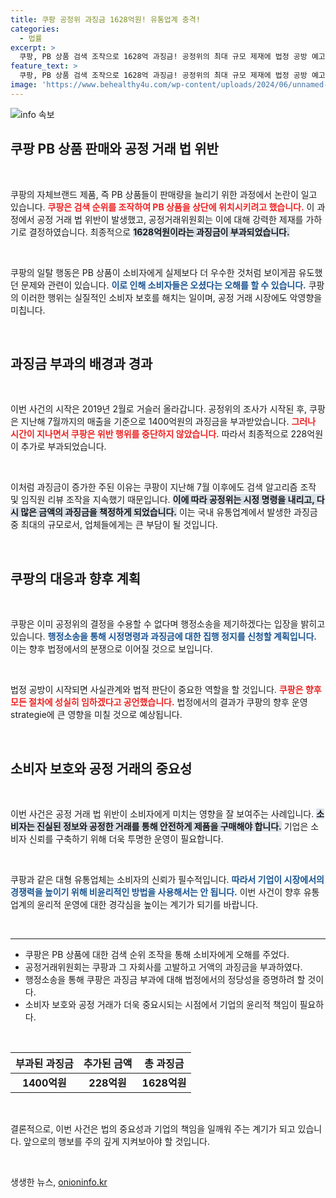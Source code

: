 ```yaml
---
title: 쿠팡 공정위 과징금 1628억원! 유통업계 충격!
categories:
  - 법률
excerpt: >
  쿠팡, PB 상품 검색 조작으로 1628억 과징금! 공정위의 최대 규모 제재에 법정 공방 예고. 소비자 신뢰는 어디로? 클릭하여 자세한 내용을 확인하세요!
feature_text: >
  쿠팡, PB 상품 검색 조작으로 1628억 과징금! 공정위의 최대 규모 제재에 법정 공방 예고. 소비자 신뢰는 어디로? 클릭하여 자세한 내용을 확인하세요!
image: 'https://www.behealthy4u.com/wp-content/uploads/2024/06/unnamed-file.png'
---
```


<p><img src="https://www.behealthy4u.com/wp-content/uploads/2024/06/unnamed-file.png" alt="info 속보" /></p>

<h2 data-ke-size="size26">쿠팡 PB 상품 판매와 공정 거래 법 위반</h2>

<p data-ke-size="size16">&nbsp;</p>

<p>쿠팡의 자체브랜드 제품, 즉 PB 상품들이 판매량을 늘리기 위한 과정에서 논란이 일고 있습니다. <b><span style="color: #ee2323;">쿠팡은 검색 순위를 조작하여 PB 상품을 상단에 위치시키려고 했습니다.</span></b> 이 과정에서 공정 거래 법 위반이 발생했고, 공정거래위원회는 이에 대해 강력한 제재를 가하기로 결정하였습니다. 최종적으로 <b><span style="background-color: #21538527;">1628억원이라는 과징금이 부과되었습니다.</span></b></p>

<p data-ke-size="size16">&nbsp;</p>

<p>쿠팡의 일탈 행동은 PB 상품이 소비자에게 실제보다 더 우수한 것처럼 보이게끔 유도했던 문제와 관련이 있습니다. <b><span style="color: #1a5490;">이로 인해 소비자들은 오셨다는 오해를 할 수 있습니다.</span></b> 쿠팡의 이러한 행위는 실질적인 소비자 보호를 해치는 일이며, 공정 거래 시장에도 악영향을 미칩니다. </p>

<p data-ke-size="size16">&nbsp;</p>

<h2 data-ke-size="size26">과징금 부과의 배경과 경과</h2>

<p data-ke-size="size16">&nbsp;</p>

<p>이번 사건의 시작은 2019년 2월로 거슬러 올라갑니다. 공정위의 조사가 시작된 후, 쿠팡은 지난해 7월까지의 매출을 기준으로 1400억원의 과징금을 부과받았습니다. <b><span style="color: #ee2323;">그러나 시간이 지나면서 쿠팡은 위반 행위를 중단하지 않았습니다.</span></b> 따라서 최종적으로 228억원이 추가로 부과되었습니다. </p>

<p data-ke-size="size16">&nbsp;</p>

<p>이처럼 과징금이 증가한 주된 이유는 쿠팡이 지난해 7월 이후에도 검색 알고리즘 조작 및 임직원 리뷰 조작을 지속했기 때문입니다. <b><span style="background-color: #21538527;">이에 따라 공정위는 시정 명령을 내리고, 다시 많은 금액의 과징금을 책정하게 되었습니다.</span></b> 이는 국내 유통업계에서 발생한 과징금 중 최대의 규모로서, 업체들에게는 큰 부담이 될 것입니다.</p>

<p data-ke-size="size16">&nbsp;</p>

<h2 data-ke-size="size26">쿠팡의 대응과 향후 계획</h2>

<p data-ke-size="size16">&nbsp;</p>

<p>쿠팡은 이미 공정위의 결정을 수용할 수 없다며 행정소송을 제기하겠다는 입장을 밝히고 있습니다. <b><span style="color: #1a5490;">행정소송을 통해 시정명령과 과징금에 대한 집행 정지를 신청할 계획입니다.</span></b> 이는 향후 법정에서의 분쟁으로 이어질 것으로 보입니다.</p>

<p data-ke-size="size16">&nbsp;</p>

<p>법정 공방이 시작되면 사실관계와 법적 판단이 중요한 역할을 할 것입니다. <b><span style="color: #ee2323;">쿠팡은 향후 모든 절차에 성실히 임하겠다고 공언했습니다.</span></b> 법정에서의 결과가 쿠팡의 향후 운영strategie에 큰 영향을 미칠 것으로 예상됩니다.</p>

<p data-ke-size="size16">&nbsp;</p>

<h2 data-ke-size="size26">소비자 보호와 공정 거래의 중요성</h2>

<p data-ke-size="size16">&nbsp;</p>

<p>이번 사건은 공정 거래 법 위반이 소비자에게 미치는 영향을 잘 보여주는 사례입니다. <b><span style="background-color: #21538527;">소비자는 진실된 정보와 공정한 거래를 통해 안전하게 제품을 구매해야 합니다.</span></b> 기업은 소비자 신뢰를 구축하기 위해 더욱 투명한 운영이 필요합니다.</p>

<p data-ke-size="size16">&nbsp;</p>

<p>쿠팡과 같은 대형 유통업체는 소비자의 신뢰가 필수적입니다. <b><span style="color: #1a5490;">따라서 기업이 시장에서의 경쟁력을 높이기 위해 비윤리적인 방법을 사용해서는 안 됩니다.</span></b> 이번 사건이 향후 유통업계의 윤리적 운영에 대한 경각심을 높이는 계기가 되기를 바랍니다.</p>

<p data-ke-size="size16">&nbsp;</p>

<hr />

<ul>
  <li>쿠팡은 PB 상품에 대한 검색 순위 조작을 통해 소비자에게 오해를 주었다.</li>
  <li>공정거래위원회는 쿠팡과 그 자회사를 고발하고 거액의 과징금을 부과하였다.</li>
  <li>행정소송을 통해 쿠팡은 과징금 부과에 대해 법정에서의 정당성을 증명하려 할 것이다.</li>
  <li>소비자 보호와 공정 거래가 더욱 중요시되는 시점에서 기업의 윤리적 책임이 필요하다.</li>
</ul>

<p data-ke-size="size16">&nbsp;</p>

<table style="width: 100%;">
  <thead>
    <tr>
      <th style="text-align: center;">부과된 과징금</th>
      <th style="text-align: center;">추가된 금액</th>
      <th style="text-align: center;">총 과징금</th>
    </tr>
  </thead>
  <tbody>
    <tr>
      <td style="text-align: center; height: 17px;"><b>1400억원</b></td>
      <td style="text-align: center; height: 17px;"><b>228억원</b></td>
      <td style="text-align: center; height: 17px;"><b>1628억원</b></td>
    </tr>
  </tbody>
</table>

<p data-ke-size="size16">&nbsp;</p>

<p>결론적으로, 이번 사건은 법의 중요성과 기업의 책임을 일깨워 주는 계기가 되고 있습니다. 앞으로의 행보를 주의 깊게 지켜보아야 할 것입니다. <p data-ke-size="size16">&nbsp;</p></p>
생생한 뉴스, <a href="https://onioninfo.kr" rel="dofollow">onioninfo.kr</a>


